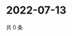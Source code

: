 # 2022-07-13

共 0 条

<!-- BEGIN WEIBO -->
<!-- 最后更新时间 Wed Jul 13 2022 11:38:23 GMT+0800 (China Standard Time) -->

<!-- END WEIBO -->
